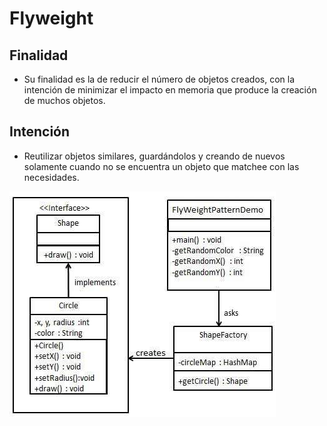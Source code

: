 # Flyweight

## Finalidad

* Su finalidad es la de reducir el número de objetos creados, con la intención de minimizar el impacto en memoria que produce la creación de muchos
  objetos.

## Intención

* Reutilizar objetos similares, guardándolos y creando de nuevos solamente cuando no se encuentra un objeto que matchee con las necesidades.

![Flyweight pattern](/src/patterns/assets/flyweight.jpg)

